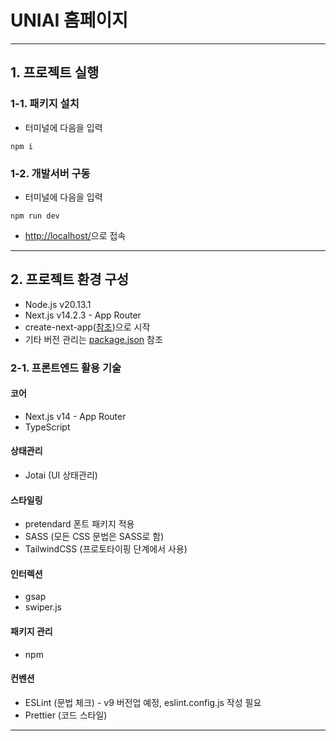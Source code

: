 # UNIAI 홈페이지

---

## 1. 프로젝트 실행

### 1-1. 패키지 설치

- 터미널에 다음을 입력

```
npm i
```

### 1-2. 개발서버 구동

- 터미널에 다음을 입력

```
npm run dev
```

- <http://localhost/>으로 접속

---

## 2. 프로젝트 환경 구성

- Node.js v20.13.1
- Next.js v14.2.3 - App Router
- create-next-app([참조](https://nextjs.org/docs/getting-started/installation))으로 시작
- 기타 버전 관리는 [package.json](https://github.com/uniai-corp/homepage/blob/front_dev/package.json) 참조

### 2-1. 프론트엔드 활용 기술

#### 코어

- Next.js v14 - App Router
- TypeScript

#### 상태관리

- Jotai (UI 상태관리)

#### 스타일링

- pretendard 폰트 패키지 적용
- SASS (모든 CSS 문법은 SASS로 함)
- TailwindCSS (프로토타이핑 단계에서 사용)

#### 인터렉션

- gsap
- swiper.js

#### 패키지 관리

- npm

#### 컨벤션

- ESLint (문법 체크) - v9 버전업 예정, eslint.config.js 작성 필요
- Prettier (코드 스타일)

---
